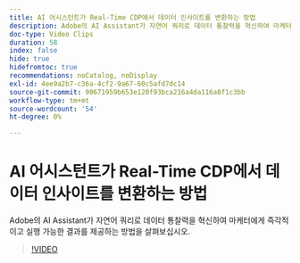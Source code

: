 ```yaml
---
title: AI 어시스턴트가 Real-Time CDP에서 데이터 인사이트를 변환하는 방법
description: Adobe의 AI Assistant가 자연어 쿼리로 데이터 통찰력을 혁신하여 마케터에게 즉각적이고 실행 가능한 결과를 제공하는 방법을 살펴보십시오.
doc-type: Video Clips
duration: 58
index: false
hide: true
hidefromtoc: true
recommendations: noCatalog, noDisplay
exl-id: 4ee9a2b7-c36a-4cf2-9a67-60c5afd7dc14
source-git-commit: 90671959b653e120f93bca216a4da116a8f1c3bb
workflow-type: tm+mt
source-wordcount: '54'
ht-degree: 0%

---
```


# AI 어시스턴트가 Real-Time CDP에서 데이터 인사이트를 변환하는 방법

Adobe의 AI Assistant가 자연어 쿼리로 데이터 통찰력을 혁신하여 마케터에게 즉각적이고 실행 가능한 결과를 제공하는 방법을 살펴보십시오.

<!-- 62_S653_3442539_57_how-ai-assistant-transforms-data-insights-in-realtime-cdp -->
>[!VIDEO](https://video.tv.adobe.com/v/3458199/?learn=on&enablevpops=true)
